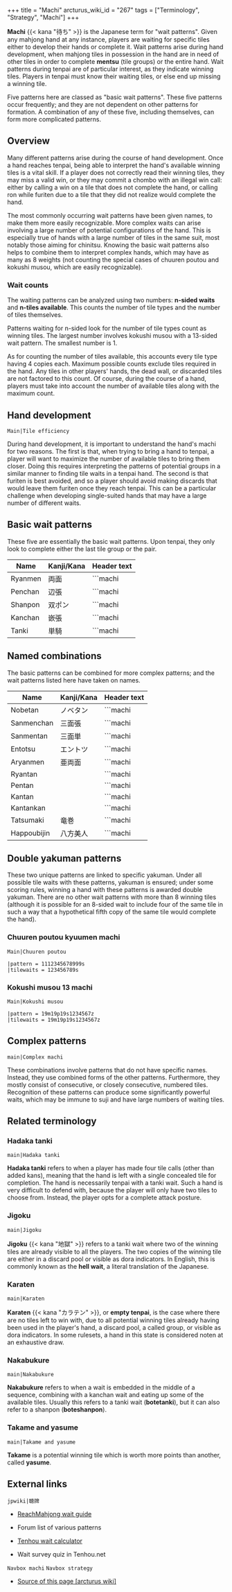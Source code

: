 +++
title = "Machi"
arcturus_wiki_id = "267"
tags = ["Terminology", "Strategy", "Machi"]
+++

**Machi** {{< kana "待ち" >}} is the Japanese term for "wait patterns". Given any mahjong hand at any instance, players are waiting for specific tiles either to develop their hands or complete it. Wait patterns arise during hand development, when mahjong tiles in possession in the hand are in need of other tiles in order to complete **mentsu** (tile groups) or the entire hand. Wait patterns during tenpai are of particular interest, as they indicate winning tiles. Players in tenpai must know their waiting tiles, or else end up missing a winning tile.

Five patterns here are classed as "basic wait patterns". These five patterns occur frequently; and they are not dependent on other patterns for formation. A combination of any of these five, including themselves, can form more complicated patterns.

## Overview

Many different patterns arise during the course of hand development. Once a hand reaches tenpai, being able to interpret the hand's available winning tiles is a vital skill. If a player does not correctly read their winning tiles, they may miss a valid win, or they may commit a chombo with an illegal win call: either by calling a win on a tile that does not complete the hand, or calling ron while furiten due to a tile that they did not realize would complete the hand.

The most commonly occurring wait patterns have been given names, to make them more easily recognizable. More complex waits can arise involving a large number of potential configurations of the hand. This is especially true of hands with a large number of tiles in the same suit, most notably those aiming for chinitsu. Knowing the basic wait patterns also helps to combine them to interpret complex hands, which may have as many as 8 weights (not counting the special cases of chuuren poutou and kokushi musou, which are easily recognizable).

### Wait counts

The waiting patterns can be analyzed using two numbers: **n-sided waits** and **n-tiles available**. This counts the number of tile types and the number of tiles themselves.

Patterns waiting for n-sided look for the number of tile types count as winning tiles. The largest number involves kokushi musou with a 13-sided wait pattern. The smallest number is 1.

As for counting the number of tiles available, this accounts every tile type having 4 copies each. Maximum possible counts exclude tiles required in the hand. Any tiles in other players' hands, the dead wall, or discarded tiles are not factored to this count. Of course, during the course of a hand, players must take into account the number of available tiles along with the maximum count.

## Hand development

```Main|Tile efficiency```

During hand development, it is important to understand the hand's machi for two reasons. The first is that, when trying to bring a hand to tenpai, a player will want to maximize the number of available tiles to bring them closer. Doing this requires interpreting the patterns of potential groups in a similar manner to finding tile waits in a tenpai hand. The second is that furiten is best avoided, and so a player should avoid making discards that would leave them furiten once they reach tenpai. This can be a particular challenge when developing single-suited hands that may have a large number of different waits.

## Basic wait patterns

These five are essentially the basic wait patterns. Upon tenpai, they only look to complete either the last tile group or the pair.

| Name                          | Kanji/Kana | Header text                                                   |
| ----------------------------- | ---------- | ------------------------------------------------------------- |
| Ryanmen | 両面         | ```machi|pattern = 000z45s00000000z|tilewaits = 36s```  |
| Penchan | 辺張         | ```machi|pattern = 00000000000z89p|tilewaits = 7p```    |
| Shanpon | 双ポン        | ```machi|pattern = 000000000z44s99p|tilewaits = 4s9p``` |
| Kanchan | 嵌張         | ```machi|pattern = 000000z35m00000z|tilewaits = 4m```   |
| Tanki     | 単騎         | ```machi|pattern = 0000000000001z|tilewaits = 1z```     |

## Named combinations

The basic patterns can be combined for more complex patterns; and the wait patterns listed here have taken on names.

| Name                                  | Kanji/Kana | Header text                                                         |
| ------------------------------------- | ---------- | ------------------------------------------------------------------- |
| Nobetan         | ノベタン       | ```machi|pattern = 000z2345p000000z|tilewaits = 25p```        |
| Sanmenchan   | 三面張        | ```machi|pattern = 00000000z23456m|tilewaits = 147m```        |
| Sanmentan     | 三面単        | ```machi|pattern = 2345678s000000z|tilewaits = 258s```        |
| Entotsu         | エントツ       | ```machi|pattern = 45666s11000000z|tilewaits = 36s1z```       |
| Aryanmen       | 亜両面        | ```machi|pattern = 6788m000000000z|tilewaits = 58m```         |
| Ryantan         |            | ```machi|pattern = 4555p000000000z|tilewaits = 346p```        |
| Pentan           |            | ```machi|pattern = 1222m000000000z|tilewaits = 13m```         |
| Kantan           |            | ```machi|pattern = 5777s000000000z|tilewaits = 56s```         |
| Kantankan     |            | ```machi|pattern = 3335777s000000z|tilewaits = 456s```        |
| Tatsumaki     | 竜巻         | ```machi|pattern = 6667888p000000z|tilewaits = 56789p```      |
| Happoubijin | 八方美人       | ```machi|pattern = 2223456777s 000z|tilewaits = 12345678s ``` |

## Double yakuman patterns

These two unique patterns are linked to specific yakuman. Under all possible tile waits with these patterns, yakuman is ensured; under some scoring rules, winning a hand with these patterns is awarded double yakuman. There are no other wait patterns with more than 8 winning tiles (although it is possible for an 8-sided wait to include four of the same tile in such a way that a hypothetical fifth copy of the same tile would complete the hand).

### Chuuren poutou kyuumen machi

```Main|Chuuren poutou```
```machi
|pattern = 1112345678999s
|tilewaits = 123456789s
```

### Kokushi musou 13 machi

```Main|Kokushi musou```
```machi
|pattern = 19m19p19s1234567z
|tilewaits = 19m19p19s1234567z
```

## Complex patterns

```main|Complex machi```

These combinations involve patterns that do not have specific names. Instead, they use combined forms of the other patterns. Furthermore, they mostly consist of consecutive, or closely consecutive, numbered tiles. Recognition of these patterns can produce some significantly powerful waits, which may be immune to suji and have large numbers of waiting tiles.

## Related terminology

### Hadaka tanki

```main|Hadaka tanki```

**Hadaka tanki** refers to when a player has made four tile calls (other than added kans), meaning that the hand is left with a single concealed tile for completion. The hand is necessarily tenpai with a tanki wait. Such a hand is very difficult to defend with, because the player will only have two tiles to choose from. Instead, the player opts for a complete attack posture.

### Jigoku

```main|Jigoku```

**Jigoku** {{< kana "地獄" >}} refers to a tanki wait where two of the winning tiles are already visible to all the players. The two copies of the winning tile are either in a discard pool or visible as dora indicators. In English, this is commonly known as the **hell wait**, a literal translation of the Japanese.

### Karaten

```main|Karaten```

**Karaten** {{< kana "カラテン" >}}, or **empty tenpai**, is the case where there are no tiles left to win with, due to all potential winning tiles already having been used in the player's hand, a discard pool, a called group, or visible as dora indicators. In some rulesets, a hand in this state is considered noten at an exhaustive draw.

### Nakabukure

```main|Nakabukure```

**Nakabukure** refers to when a wait is embedded in the middle of a sequence, combining with a kanchan wait and eating up some of the available tiles. Usually this refers to a tanki wait (**botetanki**), but it can also refer to a shanpon (**boteshanpon**).

### Takame and yasume

```main|Takame and yasume```

**Takame** is a potential winning tile which is worth more points than another, called **yasume**.

## External links

```jpwiki|聴牌```

  - [ReachMahjong wait guide](http://reachmahjong.com/en/forum/viewtopic.php?f=5&t=52599)

<!-- end list -->

  -   
    Forum list of various patterns

<!-- end list -->

  - [Tenhou wait calculator](http://tenhou.net/2/)

<!-- end list -->

  -   
    Wait survey quiz in Tenhou.net

```Navbox machi```
```Navbox strategy```
- [Source of this page [arcturus wiki]](http://arcturus.su/wiki/Machi)